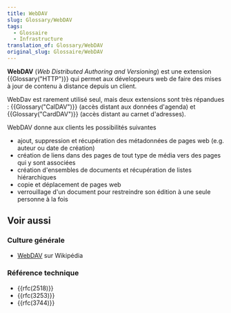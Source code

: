 ```yaml
---
title: WebDAV
slug: Glossary/WebDAV
tags:
  - Glossaire
  - Infrastructure
translation_of: Glossary/WebDAV
original_slug: Glossaire/WebDAV
---
```

**WebDAV** (_Web Distributed Authoring and Versioning_) est une extension {{Glossary("HTTP")}} qui permet aux développeurs web de faire des mises à jour de contenu à distance depuis un client.

WebDav est rarement utilisé seul, mais deux extensions sont très répandues : {{Glossary("CalDAV")}} (accès distant aux données d'agenda) et {{Glossary("CardDAV")}} (accès distant au carnet d'adresses).

WebDAV donne aux clients les possibilités suivantes

- ajout, suppression et récupération des métadonnées de pages web (e.g. auteur ou date de création)
- création de liens dans des pages de tout type de média vers des pages qui y sont associées
- création d'ensembles de documents et récupération de listes hiérarchiques
- copie et déplacement de pages web
- verrouillage d'un document pour restreindre son édition à une seule personne à la fois

## Voir aussi

### Culture générale

- [WebDAV](https://en.wikipedia.org/wiki/WebDAV) sur Wikipédia

### Référence technique

- {{rfc(2518)}}
- {{rfc(3253)}}
- {{rfc(3744)}}
